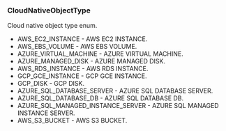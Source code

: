 ### CloudNativeObjectType
Cloud native object type enum.

- AWS_EC2_INSTANCE - AWS EC2 INSTANCE.
- AWS_EBS_VOLUME - AWS EBS VOLUME.
- AZURE_VIRTUAL_MACHINE - AZURE VIRTUAL MACHINE.
- AZURE_MANAGED_DISK - AZURE MANAGED DISK.
- AWS_RDS_INSTANCE - AWS RDS INSTANCE.
- GCP_GCE_INSTANCE - GCP GCE INSTANCE.
- GCP_DISK - GCP DISK.
- AZURE_SQL_DATABASE_SERVER - AZURE SQL DATABASE SERVER.
- AZURE_SQL_DATABASE_DB - AZURE SQL DATABASE DB.
- AZURE_SQL_MANAGED_INSTANCE_SERVER - AZURE SQL MANAGED INSTANCE SERVER.
- AWS_S3_BUCKET - AWS S3 BUCKET.
